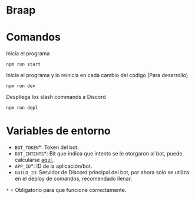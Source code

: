 # Braap

# Comandos

Inicia el programa
```sh-session
npm run start
```

Inicia el programa y lo reinicia en cada cambio del código (Para desarrollo)
```sh-session
npm run dev
```

Despliega los slash commands a Discord
```sh-session
npm run depl
```

# Variables de entorno

- `BOT_TOKEN`*: Token del bot.
- `BOT_INTENTS`*: Bit que indica que intents se le otorgaron al bot, puede calcularse [aquí.](https://discord-intents-calculator.vercel.app/).
- `APP_ID`*: ID de la aplicación/bot.
- `GUILD_ID`: Servidor de Discord principal del bot, por ahora solo se utiliza en el deploy de comandos, recomendado llenar.

`*` = Obligatorio para que funcione correctamente.
